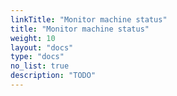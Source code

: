```yaml
---
linkTitle: "Monitor machine status"
title: "Monitor machine status"
weight: 10
layout: "docs"
type: "docs"
no_list: true
description: "TODO"
---
```

